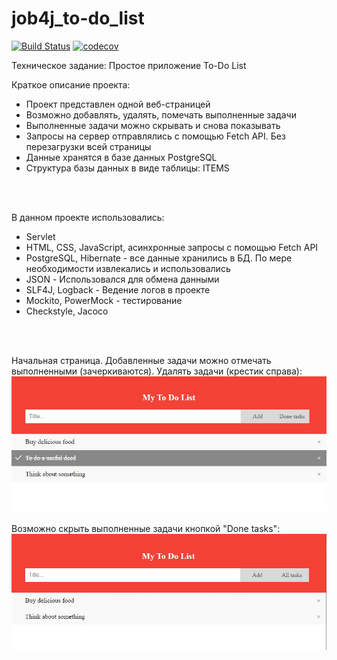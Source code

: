 # job4j_to-do_list
[![Build Status](https://travis-ci.com/VitaliyNasypov/job4j_to-do_list.svg?branch=master)](https://travis-ci.com/VitaliyNasypov/job4j_to-do_list)
[![codecov](https://codecov.io/gh/VitaliyNasypov/job4j_to-do_list/branch/master/graph/badge.svg?token=TH0ZZ3UXGD)](https://codecov.io/gh/VitaliyNasypov/job4j_to-do_list)

Техническое задание: Простое приложение To-Do List

Краткое описание проекта:
- Проект представлен одной веб-страницей
- Возможно добавлять, удалять, помечать выполненные задачи
- Выполненные задачи можно скрывать и снова показывать  
- Запросы на сервер отправлялись с помощью Fetch API. Без перезагрузки всей страницы
- Данные хранятся в базе данных PostgreSQL
- Структура базы данных в виде таблицы: ITEMS
<br>
<br>


В данном проекте использовались:
- Servlet
- HTML, CSS, JavaScript, асинхронные запросы с помощью Fetch API
- PostgreSQL, Hibernate - все данные хранились в БД. По мере необходимости извлекались и использовались
- JSON - Использовался для обмена данными
- SLF4J, Logback - Ведение логов в проекте
- Mockito, PowerMock - тестирование
- Checkstyle, Jacoco
<br>
<br>


Начальная страница. Добавленные задачи можно отмечать выполненными (зачеркиваются). Удалять задачи (крестик справа):
![](images/todolist.jpg)
<br><br>
Возможно скрыть выполненные задачи кнопкой "Done tasks":
![](images/todolisthide.jpg)
